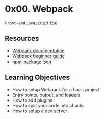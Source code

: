 # 0x00. Webpack

`Front-end` `JavaScript` `ES6`

## Resources

- [Webpack documentation](https://webpack.js.org/concepts/)
- [Webpack beginner guide](https://www.sitepoint.com/webpack-beginner-guide/)
- [npm-package.json](https://docs.npmjs.com/cli/v9/configuring-npm/package-json)

## Learning Objectives

- How to setup Webpack for a basic project
- Entry points, output, and loaders
- How to add plugins
- How to split your code into chunks
- How to setup a dev server
